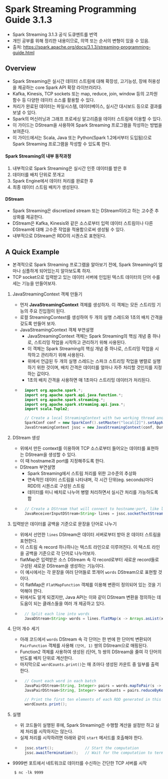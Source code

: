 # Spark Streaming Programming Guide 3.1.3
- Spark Streaming 3.1.3 공식 도큐멘트를 번역
- 개인 공부를 위해 정리한 내용이므로, 의역 또는 순서의 변형이 있을 수 있음.
- 출처: https://spark.apache.org/docs/3.1.3/streaming-programming-guide.html

## Overview
- Spark Streaming은 실시간 데이터 스트림에 대해 확장성, 고기능성, 장애 허용성을 제공하는 core Spark API 확장 라이브러리다.
- Kafka, Kinesis, TCP sockets 또는 map, reduce, join, window 등의 고차원 함수 등 다양한 데이터 소스를 활용할 수 있다.
- 처리가 완료된 데이터는 파일시스템, 데이터베이스, 실시간 대시보드 등으로 결과를 보낼 수 있다.
- Spark의 머신러닝과 그래프 프로세싱 알고리즘을 데이터 스트림에 이용할 수 있다.
- 이 가이드는 DStream을 사용하여 Spark Streaming 프로그램을 작성하는 방법을 보여준다.
- 이 가이드에서는 Scala, Java 또는 Python(Spark 1.2에서부터 도입됨)으로 Spark Streaming 프로그램을 작성할 수 있도록 한다.

#### Spark Streaming의 내부 동작과정
1. 내부적으로 Spark Streaming은 실시간 인풋 데이터를 받은 후
2. 데이터를 배치 단위로 쪼개고
3. Spark Engine에서 데이터 처리를 완료한 후
4. 최종 데이터 스트림 배치가 생성된다.

#### DStream
- Spark Streaming은 discretized stream 또는 DStream이라고 하는 고수준 추상화를 제공한다.
- DStream은 Kafka, Kinesis와 같은 소스로부터 입력 데이터 스트림이나 다른 DStream에 대해 고수준 작업을 적용함으로써 생성될 수 있다.
- 내부적으로 DStream은 RDD의 시퀀스로 표현된다.

## A Quick Example
- 본격적으로 Spark Streaming 프로그램을 알아보기 전에, Spark Streaming이 얼마나 심플하게 되어있는지 알아보도록 하자.
- TCP socket으로 입력받고 있는 데이터 서버에 인입된 텍스트 데이터의 단어 수를 세는 기능을 만들어보자.

1. JavaStreamingContext 객체 만들기
    - 먼저 **JavaStreamingContext** 객체를 생성하자. 이 객체는 모든 스트리밍 기능의 주요 진입점이 된다.
    - 로컬 StreamingContext를 생성하여 두 개의 실행 스레드와 1초의 배치 간격을 갖도록 만들어 보자.
    - JavaStreamingContext 객체 부연설명
        - JavaStreamingContext 객체는 Spark Streaming의 핵심 개념 중 하나로, 스트리밍 작업을 시작하고 관리하기 위해 사용된다.
        - 이 객체는 Spark Streaming의 핵심 개념 중 하나로, 스트리밍 작업을 시작하고 관리하기 위해 사용된다.
        - 위에서 언급된 두 개의 실행 스레드는 스파크 스트리밍 작업을 병렬로 실행하기 위한 것이며, 배치 간격은 데이터를 얼마나 자주 처리할 것인지를 지정하는 값이다.
        - 1초의 배치 간격을 사용하면 매 1초마다 스트리밍 데이터가 처리된다.
    - ``` java
        import org.apache.spark.*;
        import org.apache.spark.api.java.function.*;
        import org.apache.spark.streaming.*;
        import org.apache.spark.streaming.api.java.*;
        import scala.Tuple2;

        // Create a local StreamingContext with two working thread and batch interval of 1 second
        SparkConf conf = new SparkConf().setMaster("local[2]").setAppName("NetworkWordCount");
        JavaStreamingContext jssc = new JavaStreamingContext(conf, Durations.seconds(1));
      ```
      
2. DStream 생성
    - 위에서 만든 context를 이용하여 TCP 소스로부터 들어오는 데이터를 표현하는 DStream을 생성할 수 있다.
    - 이 때 hostname과 port를 지정해주도록 한다.
    - DStream 부연설명
        - Spark Streaming에서 스트림 처리를 위한 고수준의 추상화
        - 연속적인 데이터 스트림을 나타내며, 각 시간 단위(eg. seconds)마다 RDD의 시퀀스로 구성된 스트림
        - 데이터를 미니 배치로 나누어 병렬 처리하면서 실시간 처리를 가능하도록 함
    - ``` java
        // Create a DStream that will connect to hostname:port, like localhost:9999
        JavaReceiverInputDStream<String> lines = jssc.socketTextStream("localhost", 9999);
      ```
    
3. 입력받은 데이터를 공백을 기준으로 문장을 단어로 나누기
    - 위에서 선언한 `lines` DStream은 데이터 서버로부터 받아 온 데이터 스트림을 표현한다.
    - 이 스트림 속 record 하나하나는 텍스트 라인으로 이루어진다. 이 텍스트 라인을 공백을 기준으로 각 단어로 나누어보자.
    - flatMap은 입력받은 소스 DStream 속 각 record로부터 새로운 record들로 구성된 새로운 DStream을 생성하는 기능이다.
    - 이 예시에서는 각 문장을 여러 단어들로 쪼개어 `words` DStream으로 표현할 것이다.
    - 이 flatMap은 `FlatMapFunction` 객체를 이용해 변환이 정의되어 있는 것을 기억해야 한다.
    - 뒤에서도 알게 되겠지만, Java API는 이와 같이 DStream 변환을 정의하는 데 도움이 되는 클래스들을 여러 개 제공하고 있다.
    - ``` java
        // Split each line into words
        JavaDStream<String> words = lines.flatMap(x -> Arrays.asList(x.split(" ")).iterator());
      ```
    
4. 단어 개수 세기
    - 아래 코드에서 `words` DStream 속 각 단어는 한 번에 한 단어씩 변환되어 `PairFunction` 객체를 사용해 `(단어, 1)` 쌍의 DStream으로 매핑된다.
    - Function2 객체를 사용하여 생성된 (단어, 1) 쌍의 DStream을 줄여 각 단어의 빈도를 배치 단위로 계산한다.
    - 마지막으로 `wordCounts.print()`는 매 초마다 생성된 카운트 중 일부를 출력한다.
    - ``` java
        // Count each word in each batch
        JavaPairDStream<String, Integer> pairs = words.mapToPair(s -> new Tuple2<>(s, 1));
        JavaPairDStream<String, Integer> wordCounts = pairs.reduceByKey((i1, i2) -> i1 + i2);

        // Print the first ten elements of each RDD generated in this DStream to the console
        wordCounts.print();
      ```

5. 실행
    - 위 코드들이 실행된 후에, Spark Streaming은 수행할 계산을 설정만 하고 실제 처리를 시작하지는 않는다.
    - 실제 처리를 시작하려면 아래와 같이 `start` 메서드를 호출해야 한다.
    - ``` java
        jssc.start();              // Start the computation
        jssc.awaitTermination();   // Wait for the computation to terminate
      ```

* 9999번 포트에서 네트워크로 데이터를 수신하는 간단한 TCP 서버를 시작
``` shell
    $ nc -lk 9999
```

